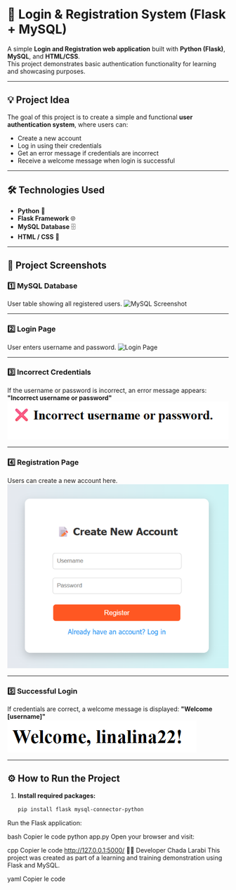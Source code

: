 # 🔐 Login & Registration System (Flask + MySQL)

A simple **Login and Registration web application** built with **Python (Flask)**, **MySQL**, and **HTML/CSS**.  
This project demonstrates basic authentication functionality for learning and showcasing purposes.

---

## 💡 Project Idea
The goal of this project is to create a simple and functional **user authentication system**, where users can:
- Create a new account  
- Log in using their credentials  
- Get an error message if credentials are incorrect  
- Receive a welcome message when login is successful  

---

## 🛠️ Technologies Used
- **Python** 🐍  
- **Flask Framework** 🌐  
- **MySQL Database** 🗄️  
- **HTML / CSS** 🎨  

---

## 📸 Project Screenshots

### 1️⃣ MySQL Database
User table showing all registered users.
![MySQL Screenshot](images/mysql.png.png)

---

### 2️⃣ Login Page
User enters username and password.
![Login Page](images/login.png.png)

---

### 3️⃣ Incorrect Credentials
If the username or password is incorrect, an error message appears:
**"Incorrect username or password"**
![Incorrect Login](images/incorrect.png)

---

### 4️⃣ Registration Page
Users can create a new account here.
![Register Page](images/register.png)

---

### 5️⃣ Successful Login
If credentials are correct, a welcome message is displayed:
**"Welcome [username]"**
![Welcome Page](images/welcome.png)

---

## ⚙️ How to Run the Project

1. **Install required packages:**
   ```bash
   pip install flask mysql-connector-python
Run the Flask application:

bash
Copier le code
python app.py
Open your browser and visit:

cpp
Copier le code
http://127.0.0.1:5000/
👩‍💻 Developer
Chada Larabi
This project was created as part of a learning and training demonstration using Flask and MySQL.

yaml
Copier le code
